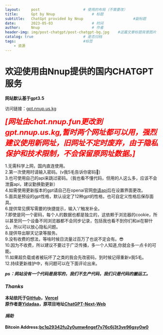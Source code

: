 ```yaml
---
layout:     post   				    # 使用的布局（不需要改）
title:      Gpt by Nnup 				# 标题 
subtitle:   ChatGpt provided by Nnup                       #副标题
date:       2023-05-03 					# 时间
author:     Nnup 						# 作者
header-img: img/post-chatgpt/post-chatgpt-bg.jpg 	#这篇文章标题背景图片
catalog: true 						# 是否归档
tags:								#标签
    - 资源
---
```

# 欢迎使用由Nnup提供的国内CHATGPT服务  

**网站默认基于gpt3.5**  

访问链接：[gpt.nnup.us.kg](https://gpt.nnup.us.kg/)  

***<font color=red size=5>[网址由chat.nnup.fun更改到gpt.nnup.us.kg,暂时两个网址都可以用，强烈建议使用新网址，旧网址不定时废弃，由于隐私保护和技术限制，不会保留原网址数据。]</font>***   

1.无需科学上网，国内直连使用。  
2.第一次使用时请输入密码。(v我5毛告诉你密码🤑)  
3.也可使用自己的api来跳过密码。（我也看不懂代码，但用的人这么多，应该不会泄露api，建议勤换勤更新）  
4.如需使用更新版本的gpt请自己在openai官网[申请api](https://platform.openai.com/account/api-keys)后在设置界面更改。  
5.面具是预设的gpt性格，默认设定了12种gpt的性格，也可自定义性格后保存面具。  
6.提供常见撰写需要的快捷提示，输入'/'触发补全。  
7.即使是同一个密码，每个人的数据也都是独立的，这依赖于浏览器的cookie，所以甚至同一个设备不同浏览器都不会同步记录，包括我也看不到你们和ai在聊什么，所以可以放心隐私问题。   
8.提供导出聊天记录等服务。   
9.没有收费的想法，等啥时候日流量过百万了也说不定会有。😎  
10.因为不收费，所以建议不要过于广泛传播，多一个人知道,你就会多一点卡的可能。    
11.如果超负载或者被玩坏了之类的我会先改密码，到时候记得重新v我5毛。    
12.持续更新维护中，有问题可以在下面评论出来。  
  
  ___ps：网站没有一个代码是我写的，我们不生产代码，我们只是代码的搬运工。___  

### ___Thanks___    
**本站依托于[GitHub](https://github.com/Nnup-wang/gpt-web)，[Vercel](https://vercel.com/nnup)  
原作者是[Yidadaa](https://github.com/Yidadaa)，原项目地址[ChatGPT-Next-Web](https://github.com/Yidadaa/ChatGPT-Next-Web)**    

#### ___捐助___   
  **Bitcoin Address:[bc1q29342fu2y0umw4ngef7v76c6j3t3ve96gsy0w0](bitcoin:bc1q29342fu2y0umw4ngef7v76c6j3t3ve96gsy0w0)**  